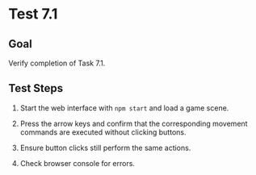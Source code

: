 # Test 7.1

## Goal
Verify completion of Task 7.1.

## Test Steps
1. Start the web interface with `npm start` and load a game scene.

2. Press the arrow keys and confirm that the corresponding movement commands are executed without clicking buttons.

3. Ensure button clicks still perform the same actions.

4. Check browser console for errors.


